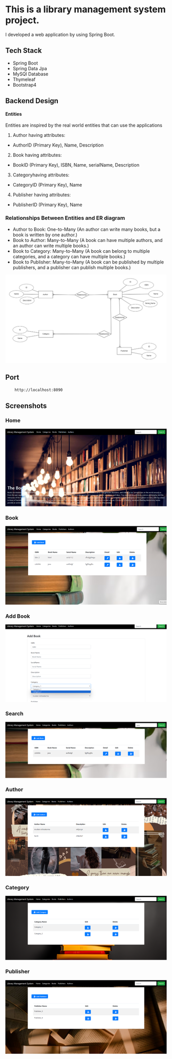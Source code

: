 
 # This is a library management system project.

I developed a web application by using Spring Boot.




## Tech Stack

+ Spring Boot
+ Spring Data Jpa
+ MySQl Database
+ Thymeleaf
+ Bootstrap4








## Backend Design

#### Entities

Entities are inspired by the real world entities that can use the applications

1. Author having attributes:
+  AuthorID (Primary Key), Name, Description
2. Book having attributes:
+  BookID (Primary Key), ISBN, Name, serialName, Description
3. Categoryhaving attributes:
+  CategoryID (Primary Key), Name
4. Publisher having attributes:
+ PublisherID (Primary Key), Name


### Relationships Between Entities and ER diagram

+ Author to Book: One-to-Many (An author can write many books, but a book is written by one author.)
+ Book to Author: Many-to-Many (A book can have multiple authors, and an author can write multiple books.)
+ Book to Category: Many-to-Many (A book can belong to multiple categories, and a category can have multiple books.)
+ Book to Publisher: Many-to-Many (A book can be published by multiple publishers, and a publisher can publish multiple books.)




![App Screenshot](https://github.com/vish-muskan19/Spring_Boot_Project/blob/main/Library__Management__System/screenshot/ER%20Digram.png?raw=true)


## Port

```bash
    http://localhost:8090
```

## Screenshots

### Home 
![App Screenshot](https://github.com/vish-muskan19/Spring_Boot_Project/blob/main/Library__Management__System/screenshot/Home.png?raw=true)

### Book 
![App Screenshot](https://github.com/vish-muskan19/Spring_Boot_Project/blob/main/Library__Management__System/screenshot/Book.png?raw=true)

### Add Book 
![App Screenshot](https://github.com/vish-muskan19/Spring_Boot_Project/blob/main/Library__Management__System/screenshot/Add_Book.png?raw=true)


### Search 
![App Screenshot](https://github.com/vish-muskan19/Spring_Boot_Project/blob/main/Library__Management__System/screenshot/Search.png?raw=true)

### Author 
![App Screenshot](https://github.com/vish-muskan19/Spring_Boot_Project/blob/main/Library__Management__System/screenshot/Author.png?raw=true)

### Category 
![App Screenshot](https://github.com/vish-muskan19/Spring_Boot_Project/blob/main/Library__Management__System/screenshot/Category.png?raw=true)

### Publisher 
![App Screenshot](https://github.com/vish-muskan19/Spring_Boot_Project/blob/main/Library__Management__System/screenshot/Publisher.png?raw=true)
